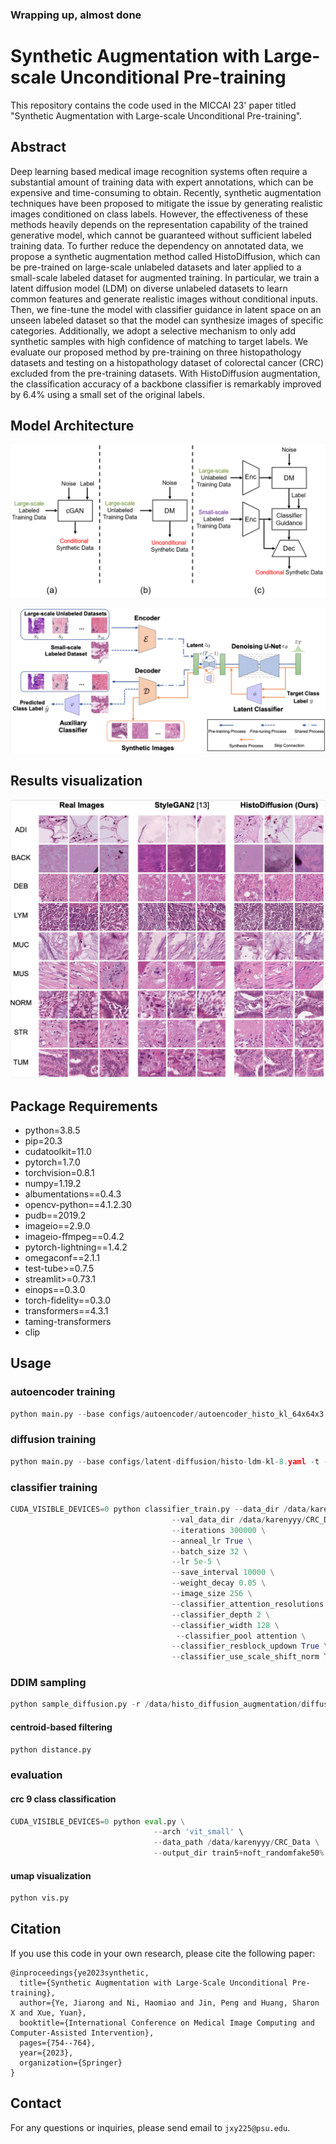 ### Wrapping up, almost done

# Synthetic Augmentation with Large-scale Unconditional Pre-training

This repository contains the code used in the MICCAI 23' paper titled "Synthetic Augmentation with Large-scale
Unconditional Pre-training".

## Abstract

Deep learning based medical image recognition systems often require a substantial amount of training data with expert annotations, which can be expensive and time-consuming to obtain. Recently, synthetic augmentation techniques have been proposed to mitigate the issue by generating realistic images conditioned on class labels. However, the effectiveness of these methods heavily depends on the representation capability of the trained generative model, which cannot be guaranteed without sufficient labeled training data. To further reduce the dependency on annotated data, we propose a synthetic augmentation method called HistoDiffusion, which can be pre-trained on large-scale unlabeled datasets and later applied to a small-scale labeled dataset for augmented training. In particular, we train a latent diffusion model (LDM) on diverse unlabeled datasets to learn common features and generate realistic images without conditional inputs. Then, we fine-tune the model
with classifier guidance in latent space on an unseen labeled dataset so that the model can synthesize images of specific categories. Additionally, we adopt a selective mechanism to only add synthetic samples with high confidence of matching to target labels. We evaluate our proposed method by pre-training on three histopathology datasets and testing on a histopathology dataset of colorectal cancer (CRC) excluded from the pre-training datasets. With HistoDiffusion augmentation, the classification accuracy of a backbone classifier is remarkably improved by 6.4% using a small set of the original labels.

## Model Architecture
![](imgs/framework.png)

![](imgs/architecture.png)


## Results visualization

![](imgs/syn_results.png)



## Package Requirements

  - python=3.8.5
  - pip=20.3
  - cudatoolkit=11.0
  - pytorch=1.7.0
  - torchvision=0.8.1
  - numpy=1.19.2
  - albumentations==0.4.3
  - opencv-python==4.1.2.30
  - pudb==2019.2
  - imageio==2.9.0
  - imageio-ffmpeg==0.4.2
  - pytorch-lightning==1.4.2
  - omegaconf==2.1.1
  - test-tube>=0.7.5
  - streamlit>=0.73.1
  - einops==0.3.0
  - torch-fidelity==0.3.0
  - transformers==4.3.1
  - taming-transformers
  - clip

## Usage

### autoencoder training

```python
python main.py --base configs/autoencoder/autoencoder_histo_kl_64x64x3.yaml -t --gpus 0,1,2,3
```


### diffusion training 

```python
python main.py --base configs/latent-diffusion/histo-ldm-kl-8.yaml -t --gpus 0,1,2,3
```


### classifier training

```python
CUDA_VISIBLE_DEVICES=0 python classifier_train.py --data_dir /data/karenyyy/CRC_Data/train5 \
                                    --val_data_dir /data/karenyyy/CRC_Data/val \
                                    --iterations 300000 \
                                    --anneal_lr True \
                                    --batch_size 32 \
                                    --lr 5e-5 \
                                    --save_interval 10000 \
                                    --weight_decay 0.05 \
                                    --image_size 256 \
                                    --classifier_attention_resolutions 32,16 \
                                    --classifier_depth 2 \
                                    --classifier_width 128 \
                                     --classifier_pool attention \
                                    --classifier_resblock_updown True \
                                    --classifier_use_scale_shift_norm True
```


### DDIM sampling

```python
python sample_diffusion.py -r /data/histo_diffusion_augmentation/diffusion_model.ckpt -n 10 -c 10
```

#### centroid-based filtering

```python
python distance.py
```

### evaluation 

#### crc 9 class classification

```python
CUDA_VISIBLE_DEVICES=0 python eval.py \
                                --arch 'vit_small' \
                                --data_path /data/karenyyy/CRC_Data \
                                --output_dir train5+noft_randomfake50%
```

#### umap visualization 

```python
python vis.py
```


## Citation

If you use this code in your own research, please cite the following paper:

```
@inproceedings{ye2023synthetic,
  title={Synthetic Augmentation with Large-Scale Unconditional Pre-training},
  author={Ye, Jiarong and Ni, Haomiao and Jin, Peng and Huang, Sharon X and Xue, Yuan},
  booktitle={International Conference on Medical Image Computing and Computer-Assisted Intervention},
  pages={754--764},
  year={2023},
  organization={Springer}
}
```


## Contact

For any questions or inquiries, please send email to `jxy225@psu.edu`.
